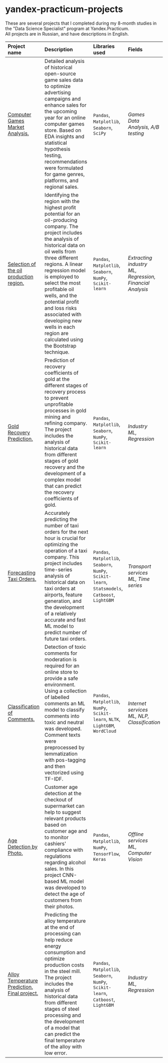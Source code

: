 # yandex-practicum-projects
These are several projects that I completed during my 8-month studies in the "Data Science Specialist" program at Yandex.Practicum.<br>
All projects are in Russian, and have descriptions in English.

| Project name | Description | Libraries used | Fields | 
| :---------------------- | :---------------------- | :---------------------- | :---------------------- |
| [Computer Games Market Analysis.](05_games) | Detailed analysis of historical open-source game sales data to optimize advertising campaigns and enhance sales for the upcoming year for an online computer games store. Based on EDA insights and statistical hypothesis testing, recommendations were formulated for game genres, platforms, and regional sales. | `Pandas`, `Matplotlib`, `Seaborn`, `SciPy` | *Games*<br> *Data Analysis, A/B testing* |
| [Selection of the oil production region.](08_oil) | Identifying the region with the highest profit potential for an oil-producing company. The project includes the analysis of historical data on oil wells from three different regions. A linear regression model is employed to select the most profitable oil wells, and the potential profit and loss risks associated with developing new wells in each region are calculated using the Bootstrap technique. | `Pandas`, `Matplotlib`, `Seaborn`, `NumPy`, `Scikit-learn` | *Extracting industry*<br> *ML, Regression, Financial Analysis* |
| [Gold Recovery Prediction.](09_gold) | Prediction of recovery coefficients of gold at the different stages of recovery process to prevent unprofitable processes in gold mining and refining company. The project includes the analysis of historical data from different stages of gold recovery and the development of a complex model that can predict the recovery coefficients of gold. | `Pandas`, `Matplotlib`, `Seaborn`, `NumPy`, `Scikit-learn` | *Industry*<br> *ML, Regression* |
| [Forecasting Taxi Orders.](12_taxi) | Accurately predicting the number of taxi orders for the next hour is crucial for optimizing the operation of a taxi company. This project includes time-series analysis of historical data on taxi orders at airports, feature generation, and the development of a relatively accurate and fast ML model to predict number of future taxi orders. | `Pandas`, `Matplotlib`, `Seaborn`, `NumPy`, `Scikit-learn`, `Statsmodels`, `Catboost`, `LightGBM` | *Transport services*<br> *ML, Time series* |
| [Classification of Comments.](13_toxic-comments) | Detection of toxic comments for moderation is required for an online store to provide a safe environment. Using a collection of labelled comments an ML model to classify comments into toxic and neutral was developed. Comment texts were preprocessed by lemmatization with pos-tagging and then vectorized using TF-IDF. | `Pandas`, `Matplotlib`, `NumPy`, `Scikit-learn`, `NLTK`, `LightGBM`, `WordCloud`| *Internet services*<br> *ML, NLP, Classification* |
| [Age Detection by Photo.](15_photo-ages) | Customer age detection at the checkout of supermarket can help to suggest relevant products based on customer age and to monitor cashiers' compliance with regulations regarding alcohol sales. In this project CNN-based ML model was developed to detect the age of customers from their photos. | `Pandas`, `Matplotlib`, `NumPy`, `TensorFlow`, `Keras`| *Offline services*<br> *ML, Computer Vision* |
| [Alloy Temperature Prediction. Final project.](16_final-steel) | Predicting the alloy temperature at the end of processing can help reduce energy consumption and optimize production costs in the steel mill. The project includes the analysis of historical data from different stages of steel processing and the development of a model that can predict the final temperature of the alloy with low error. | `Pandas`, `Matplotlib`, `Seaborn`, `NumPy`, `Scikit-learn`, `Catboost`, `LightGBM` | *Industry*<br> *ML, Regression* |
